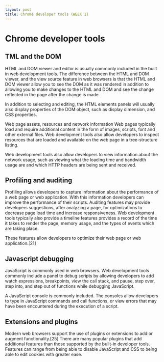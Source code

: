 ```yaml
---
layout: post
title: Chrome developer tools (WEEK 1)
---
```

<h1>Chrome developer tools</h1>

<h2>TML and the DOM</h2>
HTML and DOM viewer and editor is usually commonly included in the built in web development tools. The difference between the HTML and DOM viewer, and the view source feature in web browsers is that the HTML and DOM viewer allow you to see the DOM as it was rendered in addition to allowing you to make changes to the HTML and DOM and see the change reflected in the page after the change is made.

In addition to selecting and editing, the HTML elements panels will usually also display properties of the DOM object, such as display dimension, and CSS properties.

Web page assets, resources and network information
Web pages typically load and require additional content in the form of images, scripts, font and other external files. Web development tools also allow developers to inspect resources that are loaded and available on the web page in a tree-structure listing.

Web development tools also allow developers to view information about the network usage, such as viewing what the loading time and bandwidth usage are and which HTTP headers are being sent and received.

<h2>Profiling and auditing</h2>
Profiling allows developers to capture information about the performance of a web page or web application. With this information developers can improve the performance of their scripts. Auditing features may provide developers suggestions, after analyzing a page, for optimizations to decrease page load time and increase responsiveness. Web development tools typically also provide a timeline features provides a record of the time it takes to render the page, memory usage, and the types of events which are taking place.

These features allow developers to optimize their web page or web application.[21]

<h2>Javascript debugging</h2>
JavaScript is commonly used in web browsers. Web development tools commonly include a panel to debug scripts by allowing developers to add watch expressions, breakpoints, view the call stack, and pause, step over, step into, and step out of functions while debugging JavaScript.

A JavaScript console is commonly included. The consoles allow developers to type in JavaScript commands and call functions, or view errors that may have been encountered during the execution of a script.

<h2>Extensions and plugins</h2>
Modern web browsers support the use of plugins or extensions to add or augment functionality.[25] There are many popular plugins that add additional features than those supported by the built-in developer tools. Features can range from being able to disable JavaScript and CSS to being able to edit cookies with greater ease.



